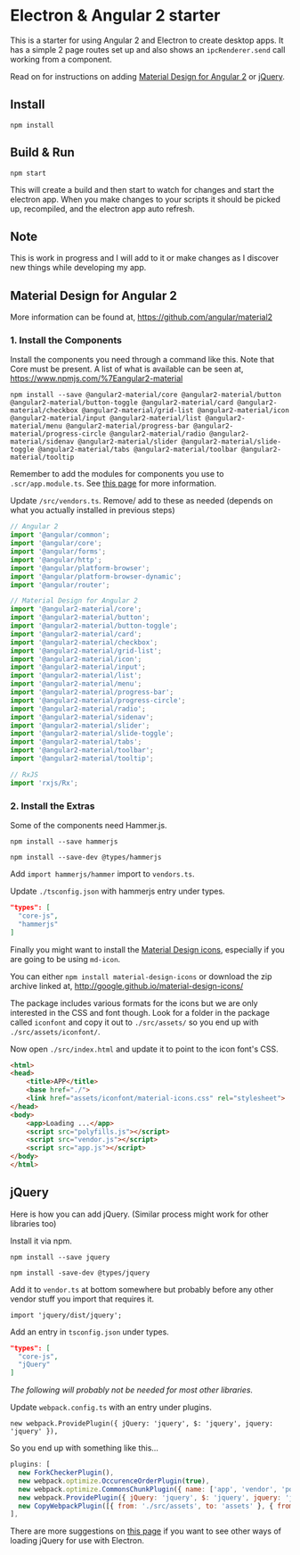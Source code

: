 # Electron & Angular 2 starter

This is a starter for using Angular 2 and Electron to create desktop apps. It has a simple 2 page routes set up and also shows an `ipcRenderer.send` call working from a component. 

Read on for instructions on adding [Material Design for Angular 2](#material-design-for-angular-2) or [jQuery](#jquery).

## Install

`npm install`

## Build & Run

`npm start`

This will create a build and then start to watch for changes and start the electron app. When you make changes to your scripts it should be picked up, recompiled, and the electron app auto refresh.

## Note

This is work in progress and I will add to it or make changes as I discover new things while developing my app.

## Material Design for Angular 2

More information can be found at, <https://github.com/angular/material2>

### 1. Install the Components

Install the components you need through a command like this. Note that Core must be present. A list of what is available can be seen at, <https://www.npmjs.com/%7Eangular2-material>

`npm install --save @angular2-material/core @angular2-material/button @angular2-material/button-toggle @angular2-material/card @angular2-material/checkbox @angular2-material/grid-list @angular2-material/icon @angular2-material/input @angular2-material/list @angular2-material/menu @angular2-material/progress-bar @angular2-material/progress-circle @angular2-material/radio @angular2-material/sidenav @angular2-material/slider @angular2-material/slide-toggle @angular2-material/tabs @angular2-material/toolbar @angular2-material/tooltip`

Remember to add the modules for components you use to `.scr/app.module.ts`. See [this page](https://github.com/angular/material2/blob/master/GETTING_STARTED.md#import-and-use-the-components) for more information.

Update `/src/vendors.ts`. Remove/ add to these as needed (depends on what you actually installed in previous steps)

```ts
// Angular 2
import '@angular/common';
import '@angular/core';
import '@angular/forms';
import '@angular/http';
import '@angular/platform-browser';
import '@angular/platform-browser-dynamic';
import '@angular/router';

// Material Design for Angular 2
import '@angular2-material/core';
import '@angular2-material/button';
import '@angular2-material/button-toggle';
import '@angular2-material/card';
import '@angular2-material/checkbox';
import '@angular2-material/grid-list';
import '@angular2-material/icon';
import '@angular2-material/input';
import '@angular2-material/list';
import '@angular2-material/menu';
import '@angular2-material/progress-bar';
import '@angular2-material/progress-circle';
import '@angular2-material/radio';
import '@angular2-material/sidenav';
import '@angular2-material/slider';
import '@angular2-material/slide-toggle';
import '@angular2-material/tabs';
import '@angular2-material/toolbar';
import '@angular2-material/tooltip';

// RxJS
import 'rxjs/Rx';
```

### 2. Install the Extras

Some of the components need Hammer.js.

`npm install --save hammerjs`

`npm install --save-dev @types/hammerjs`

Add `import hammerjs/hammer` import to `vendors.ts`.

Update `./tsconfig.json` with hammerjs entry under types.

```json
"types": [
  "core-js",
  "hammerjs"
]
```

Finally you might want to install the [Material Design icons](https://design.google.com/icons/), especially if you are going to be using `md-icon`.

You can either `npm install material-design-icons` or download the zip archive linked at, <http://google.github.io/material-design-icons/>

The package includes various formats for the icons but we are only interested in the CSS and font though. Look for a folder in the package called `iconfont` and copy it out to `./src/assets/` so you end up with `./src/assets/iconfont/`.

Now open `./src/index.html` and update it to point to the icon font's CSS.

```html
<html>
<head>
    <title>APP</title>
    <base href="./">
    <link href="assets/iconfont/material-icons.css" rel="stylesheet">
</head>
<body>
    <app>Loading ...</app>
    <script src="polyfills.js"></script>
    <script src="vendor.js"></script>
    <script src="app.js"></script>
</body>
</html>
```

## jQuery

Here is how you can add jQuery. (Similar process might work for other libraries too)

Install it via npm.

`npm install --save jquery`

`npm install -save-dev @types/jquery`

Add it to `vendor.ts` at bottom somewhere but probably before any other vendor stuff you import that requires it.

`import 'jquery/dist/jquery';`

Add an entry in `tsconfig.json` under types.

```json
"types": [
  "core-js",
  "jQuery"
]
```

*The following will probably not be needed for most other libraries.*

Update `webpack.config.ts` with an entry under plugins.

`new webpack.ProvidePlugin({ jQuery: 'jquery', $: 'jquery', jquery: 'jquery' }),`

So you end up with something like this...

```js
plugins: [
  new ForkCheckerPlugin(),
  new webpack.optimize.OccurenceOrderPlugin(true),
  new webpack.optimize.CommonsChunkPlugin({ name: ['app', 'vendor', 'polyfills'], minChunks: Infinity }),
  new webpack.ProvidePlugin({ jQuery: 'jquery', $: 'jquery', jquery: 'jquery' }),
  new CopyWebpackPlugin([{ from: './src/assets', to: 'assets' }, { from: './src/index.html', to: 'index.html' }])
],
```

There are more suggestions on [this page](https://github.com/electron/electron/issues/254) if you want to see other ways of loading jQuery for use with Electron.
